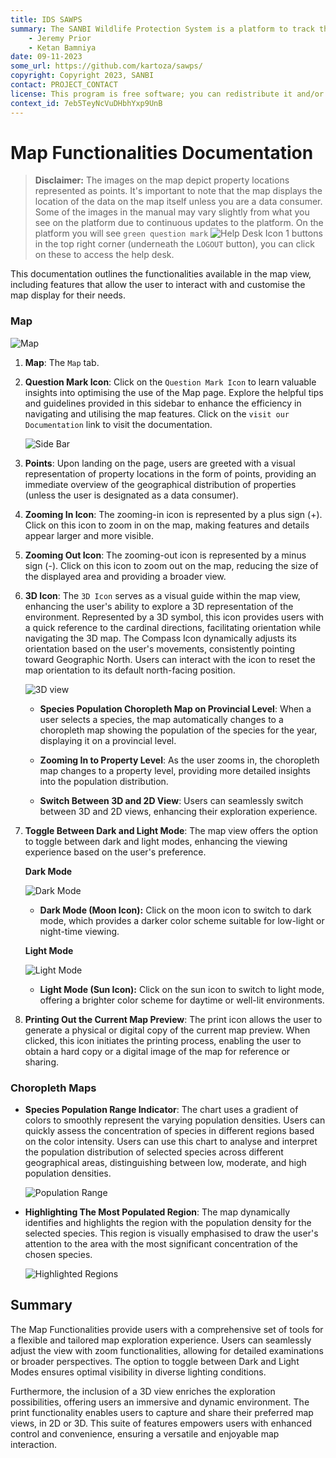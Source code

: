 ```yaml
---
title: IDS SAWPS
summary: The SANBI Wildlife Protection System is a platform to track the population levels of endangered wildlife.
    - Jeremy Prior
    - Ketan Bamniya
date: 09-11-2023
some_url: https://github.com/kartoza/sawps/
copyright: Copyright 2023, SANBI
contact: PROJECT_CONTACT
license: This program is free software; you can redistribute it and/or modify it under the terms of the GNU Affero General Public License as published by the Free Software Foundation; either version 3 of the License, or (at your option) any later version.
context_id: 7eb5TeyNcVuDHbhYxp9UnB
---
```


# Map Functionalities Documentation

> **Disclaimer:** The images on the map depict property locations represented as points. It's important to note that the map displays the location of the data on the map itself unless you are a data consumer. Some of the images in the manual may vary slightly from what you see on the platform due to continuous updates to the platform. On the platform you will see `green question mark` ![Help Desk Icon 1](./img/help-icon.png) buttons in the top right corner (underneath the `LOGOUT` button), you can click on these to access the help desk.

This documentation outlines the functionalities available in the map view, including features that allow the user to interact with and customise the map display for their needs.

### Map

![Map](./img/map-1.png)

1. **Map**: The `Map` tab.

2. **Question Mark Icon**: Click on the `Question Mark Icon` to learn valuable insights into optimising the use of the Map page. Explore the helpful tips and guidelines provided in this sidebar to enhance the efficiency in navigating and utilising the map features. Click on the `visit our Documentation` link to visit the documentation.

    ![Side Bar](./img/map-4.png)

3. **Points**: Upon landing on the page, users are greeted with a visual representation of property locations in the form of points, providing an immediate overview of the geographical distribution of properties (unless the user is designated as a data consumer).

4. **Zooming In Icon**: The zooming-in icon is represented by a plus sign (+). Click on this icon to zoom in on the map, making features and details appear larger and more visible.

5. **Zooming Out Icon**: The zooming-out icon is represented by a minus sign (-). Click on this icon to zoom out on the map, reducing the size of the displayed area and providing a broader view.

6.  **3D Icon**: The `3D Icon` serves as a visual guide within the map view, enhancing the user's ability to explore a 3D representation of the environment. Represented by a 3D symbol, this icon provides users with a quick reference to the cardinal directions, facilitating orientation while navigating the 3D map. The Compass Icon dynamically adjusts its orientation based on the user's movements, consistently pointing toward Geographic North. Users can interact with the icon to reset the map orientation to its default north-facing position.

    ![3D view](./img/map-7.png)

    - **Species Population Choropleth Map on Provincial Level**: When a user selects a species, the map automatically changes to a choropleth map showing the population of the species for the year, displaying it on a provincial level.

    - **Zooming In to Property Level**: As the user zooms in, the choropleth map changes to a property level, providing more detailed insights into the population distribution.

    - **Switch Between 3D and 2D View**: Users can seamlessly switch between 3D and 2D views, enhancing their exploration experience.

7. **Toggle Between Dark and Light Mode**: The map view offers the option to toggle between dark and light modes, enhancing the viewing experience based on the user's preference.

    **Dark Mode**

    ![Dark Mode](./img/map-2.png)

    * **Dark Mode (Moon Icon):** Click on the moon icon to switch to dark mode, which provides a darker color scheme suitable for low-light or night-time viewing.

    **Light Mode**

    ![Light Mode](./img/map-3.png)

    * **Light Mode (Sun Icon):** Click on the sun icon to switch to light mode, offering a brighter color scheme for daytime or well-lit environments.

8. **Printing Out the Current Map Preview**: The print icon allows the user to generate a physical or digital copy of the current map preview. When clicked, this icon initiates the printing process, enabling the user to obtain a hard copy or a digital image of the map for reference or sharing.

### Choropleth Maps

- **Species Population Range Indicator**: The chart uses a gradient of colors to smoothly represent the varying population densities. Users can quickly assess the concentration of species in different regions based on the color intensity. Users can use this chart to analyse and interpret the population distribution of selected species across different geographical areas, distinguishing between low, moderate, and high population densities.

    ![Population Range](./img/map-5.png)

- **Highlighting The Most Populated Region**: The map dynamically identifies and highlights the region with the population density for the selected species. This region is visually emphasised to draw the user's attention to the area with the most significant concentration of the chosen species.

    ![Highlighted Regions](./img/map-6.png)

## Summary

The Map Functionalities provide users with a comprehensive set of tools for a flexible and tailored map exploration experience. Users can seamlessly adjust the view with zoom functionalities, allowing for detailed examinations or broader perspectives. The option to toggle between Dark and Light Modes ensures optimal visibility in diverse lighting conditions.

Furthermore, the inclusion of a 3D view enriches the exploration possibilities, offering users an immersive and dynamic environment. The print functionality enables users to capture and share their preferred map views, in 2D or 3D. This suite of features empowers users with enhanced control and convenience, ensuring a versatile and enjoyable map interaction.
